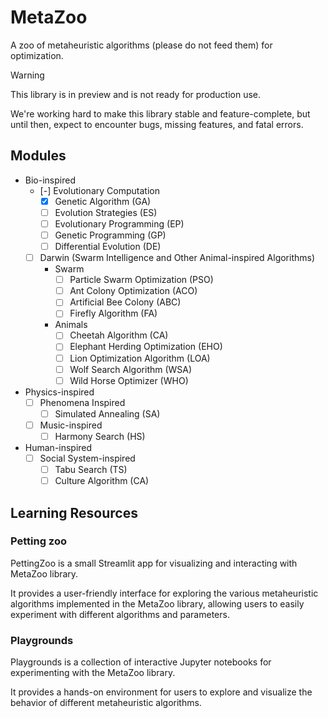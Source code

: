 # MetaZoo

A zoo of metaheuristic algorithms (please do not feed them) for optimization.

> [!WARNING]
>
> This library is in preview and is not ready for production use.
>
> We're working hard to make this library stable and feature-complete, but until then, expect to encounter bugs,
> missing features, and fatal errors.

## Modules

- Bio-inspired
    - [-] Evolutionary Computation
        - [X] Genetic Algorithm (GA)
        - [ ] Evolution Strategies (ES)
        - [ ] Evolutionary Programming (EP)
        - [ ] Genetic Programming (GP)
        - [ ] Differential Evolution (DE)
    - [ ] Darwin (Swarm Intelligence and Other Animal-inspired Algorithms)
        - Swarm
            - [ ] Particle Swarm Optimization (PSO)
            - [ ] Ant Colony Optimization (ACO)
            - [ ] Artificial Bee Colony (ABC)
            - [ ] Firefly Algorithm (FA)
        - Animals
            - [ ] Cheetah Algorithm (CA)
            - [ ] Elephant Herding Optimization (EHO)
            - [ ] Lion Optimization Algorithm (LOA)
            - [ ] Wolf Search Algorithm (WSA)
            - [ ] Wild Horse Optimizer (WHO)

- Physics-inspired
    - [ ] Phenomena Inspired
        - [ ] Simulated Annealing (SA)
    - [ ] Music-inspired
        - [ ] Harmony Search (HS)

- Human-inspired
    - [ ] Social System-inspired
        - [ ] Tabu Search (TS)
        - [ ] Culture Algorithm (CA)

## Learning Resources

### Petting zoo

PettingZoo is a small Streamlit app for visualizing and interacting with MetaZoo library.

It provides a user-friendly interface for exploring the various metaheuristic algorithms implemented in the MetaZoo library, allowing users to easily experiment with different algorithms and parameters.

### Playgrounds

Playgrounds is a collection of interactive Jupyter notebooks for experimenting with the MetaZoo library.

It provides a hands-on environment for users to explore and visualize the behavior of different metaheuristic algorithms.

